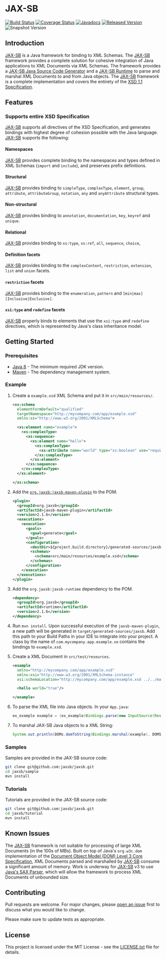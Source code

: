 # JAX-SB

[![Build Status](https://travis-ci.org/jaxsb/jaxsb.svg?branch=master)](https://travis-ci.org/jaxsb/jaxsb)
[![Coverage Status](https://coveralls.io/repos/github/jaxsb/jaxsb/badge.svg)](https://coveralls.io/github/jaxsb/jaxsb)
[![Javadocs](https://www.javadoc.io/badge/org.jaxsb/jaxsb.svg)](https://www.javadoc.io/doc/org.jaxsb/jaxsb)
[![Released Version](https://img.shields.io/maven-central/v/org.jaxsb/jaxsb.svg)](https://mvnrepository.com/artifact/org.jaxsb/jaxsb)
![Snapshot Version](https://img.shields.io/nexus/s/org.jaxsb/jaxsb?label=maven-snapshot&server=https%3A%2F%2Foss.sonatype.org)

## Introduction

<ins>JAX-SB</ins> is a Java framework for binding to XML Schemas. The <ins>JAX-SB</ins> framework provides a complete solution for cohesive integration of Java applications to XML Documents via XML Schemas. The framework provides a [JAX-SB Java Source Code Generator][generator] and a [JAX-SB Runtime][runtime] to parse and marshal XML Documents to and from Java objects. The <ins>JAX-SB</ins> framework is a complete implementation and covers the entirety of the [XSD 1.1 Specification][xsd-spec].

## Features

### Supports entire XSD Specification

<ins>JAX-SB</ins> supports all directives of the XSD Specification, and generates bindings with highest degree of cohesion possible with the Java language. <ins>JAX-SB</ins> supports the following:

#### Namespaces

<ins>JAX-SB</ins> provides complete binding to the namespaces and types defined in XML Schemas (`import` and `include`), and preserves prefix definitions.

#### Structural

<ins>JAX-SB</ins> provides binding to `simpleType`, `complexType`, `element`, `group`, `attribute`, `attributeGroup`, `notation`, `any` and `anyAttribute` structural types.

#### Non-structural

<ins>JAX-SB</ins> provides binding to `annotation`, `documentation`, `key`, `keyref` and `unique`.

#### Relational

<ins>JAX-SB</ins> provides binding to `xs:type`, `xs:ref`, `all`, `sequence`, `choice`,

#### Definition facets

<ins>JAX-SB</ins> provides binding to the `complexContent`, `restriction`, `extension`, `list` and `union` facets.

#### `restriction` facets

<ins>JAX-SB</ins> provides binding to the `enumeration`, `pattern` and `[min|max][Inclusive|Exclusive]`.

#### `xsi:type` and `redefine` facets

<ins>JAX-SB</ins> properly binds to elements that use the `xsi:type` and `redefine` directives, which is represented by Java's class inheritance model.

## Getting Started

### Prerequisites

* [Java 8][jdk8-download] - The minimum required JDK version.
* [Maven][maven] - The dependency management system.

### Example

1. Create a `example.xsd` XML Schema and put it in `src/main/resources/`.

   ```xml
   <xs:schema
     elementFormDefault="qualified"
     targetNamespace="http://mycompany.com/app/example.xsd"
     xmlns:xs="http://www.w3.org/2001/XMLSchema">

     <xs:element name="example">
       <xs:complexType>
         <xs:sequence>
           <xs:element name="hello">
             <xs:complexType>
               <xs:attribute name="world" type="xs:boolean" use="required"/>
             </xs:complexType>
           </xs:element>
         </xs:sequence>
       </xs:complexType>
     </xs:element>

   </xs:schema>
   ```

1. Add the [`org.jaxsb:jaxsb-maven-plugin`][jaxsb-maven-plugin] to the POM.

   ```xml
   <plugin>
     <groupId>org.jaxsb</groupId>
     <artifactId>jaxsb-maven-plugin</artifactId>
     <version>2.1.6</version>
     <executions>
       <execution>
         <goals>
           <goal>generate</goal>
         </goals>
         <configuration>
           <destDir>${project.build.directory}/generated-sources/jaxsb</destDir>
           <schemas>
             <schema>src/main/resources/example.xsd</schema>
           </schemas>
         </configuration>
       </execution>
     </executions>
   </plugin>
   ```

1. Add the `org.jaxsb:jaxsb-runtime` dependency to the POM.

   ```xml
   <dependency>
     <groupId>org.jaxsb</groupId>
     <artifactId>runtime</artifactId>
     <version>2.1.6</version>
   </dependency>
   ```

1. Run `mvn install`. Upon successful execution of the `jaxsb-maven-plugin`, a new path will be generated in `target/generated-sources/jaxsb`. Add this path to your Build Paths in your IDE to integrate into your project. A class by the name of `com.mycompany.app.example.xe` contains the bindings to `example.xsd`.

1. Create a XML Document in `src/test/resources`.

   ```xml
   <example
     xmlns="http://mycompany.com/app/example.xsd"
     xmlns:xsi="http://www.w3.org/2001/XMLSchema-instance"
     xsi:schemaLocation="http://mycompany.com/app/example.xsd ../../main/resources/example.xsd">

     <hello world="true"/>

   </example>
   ```

1. To parse the XML file into Java objects. In your `App.java`:

   ```java
   ex_example example = (ex_example)Bindings.parse(new InputSource(Resources.getResourceOrFile("example.xml").getURL().openStream()));
   ```

1. To marshal JAX-SB Java objects to a XML String:

   ```java
   System.out.println(DOMs.domToString(Bindings.marshal(example), DOMStyle.INDENT));
   ```

### Samples

Samples are provided in the JAX-SB source code:

```bash
git clone git@github.com:jaxsb/jaxsb.git
cd jaxsb/sample
mvn install
```

### Tutorials

Tutorials are provided in the JAX-SB source code:

```bash
git clone git@github.com:jaxsb/jaxsb.git
cd jaxsb/tutorial
mvn install
```

## Known Issues

The <ins>JAX-SB</ins> framework is not suitable for processing of large XML Documents (in the 100s of MBs). Built on top of Java's `org.w3c.dom` implementation of the [Document Object Model (DOM) Level 3 Core Specification][dom3], XML Documents parsed and marshalled by <ins>JAX-SB</ins> consume a significant amount of memory. Work is underway for <ins>JAX-SB</ins> v3 to use [Java's SAX Parser][sax-parser], which will allow the framework to process XML Documents of unbounded size.

## Contributing

Pull requests are welcome. For major changes, please [open an issue](../../issues) first to discuss what you would like to change.

Please make sure to update tests as appropriate.

## License

This project is licensed under the MIT License - see the [LICENSE.txt](LICENSE.txt) file for details.

[dom3]: http://www.w3.org/TR/2004/REC-DOM-Level-3-Core-20040407
[generator]: /generator
[jaxsb-maven-plugin]: /../../../../jaxsb/jaxsb-maven-plugin
[jdk8-download]: http://www.oracle.com/technetwork/java/javase/downloads/jdk8-downloads-2133151.html
[maven-archetype-quickstart]: http://maven.apache.org/archetypes/maven-archetype-quickstart/
[maven]: https://maven.apache.org/
[runtime]: /runtime
[sax-parser]: https://docs.oracle.com/javase/tutorial/jaxp/sax/
[xsd-spec]: https://www.w3.org/TR/xmlschema11-1/
